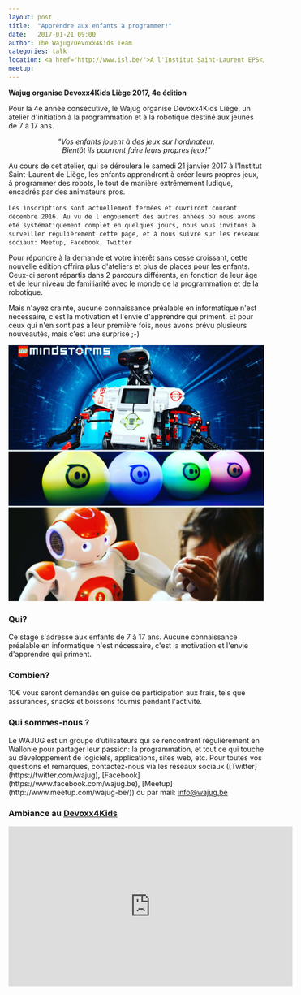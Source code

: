 ```yaml
---
layout: post
title:  "Apprendre aux enfants à programmer!"
date:   2017-01-21 09:00
author: The Wajug/Devoxx4Kids Team
categories: talk
location: <a href="http://www.isl.be/">A l'Institut Saint-Laurent EPS</a><br/>Rue Saint-Laurent, 33<br/>4000 Liège<br/><br/><a href="http://www.isl.be/contact/">Plan d'accès</a><br/>Possibilités de parking sur la droite en descendant la rue Saint-Laurent, juste après Saint-Laurent.
meetup: 
---
```

**Wajug organise Devoxx4Kids Liège 2017, 4e édition**

Pour la 4e année consécutive, le Wajug organise Devoxx4Kids Liège, un atelier d'initiation à la programmation et à la robotique destiné aux jeunes de 7 à 17 ans.

_<center>"Vos enfants jouent à des jeux sur l'ordinateur.<br/> 
Bientôt ils pourront faire leurs propres jeux!"</center>_

Au cours de cet atelier, qui se déroulera le samedi 21 janvier 2017 à l'Institut Saint-Laurent de Liège, les enfants apprendront à créer leurs propres jeux, à programmer des robots, le tout de manière extrêmement ludique, encadrés par des animateurs pros.

`Les inscriptions sont actuellement fermées et ouvriront courant décembre 2016. Au vu de l'engouement des autres années où nous avons été systématiquement complet en quelques jours, nous vous invitons à surveiller régulièrement cette page, et à nous suivre sur les réseaux sociaux: Meetup, Facebook, Twitter`

Pour répondre à la demande et votre intérêt sans cesse croissant, cette nouvelle édition offrira plus d'ateliers et plus de places pour les enfants. Ceux-ci seront répartis dans 2 parcours différents, en fonction de leur âge et de leur niveau de familiarité avec le monde de la programmation et de la robotique.
 
Mais n'ayez crainte, aucune connaissance préalable en informatique n'est nécessaire, c'est la motivation et l'envie d'apprendre qui priment. Et pour ceux qui n'en sont pas à leur première fois, nous avons prévu plusieurs nouveautés, mais c'est une surprise ;-)

![Devoxx4Kids Image](/img/contents/d4k-2017.jpg)

<h3>Qui?</h3>
Ce stage s'adresse aux enfants de 7 à 17 ans.
Aucune connaissance préalable en informatique n'est nécessaire, c'est la motivation et l'envie d'apprendre qui priment.

<h3>Combien?</h3>
10€ vous seront demandés en guise de participation aux frais, tels que assurances, snacks et boissons fournis pendant l'activité.

<h3>Qui sommes-nous ?</h3>
Le WAJUG est un groupe d’utilisateurs qui se rencontrent régulièrement en Wallonie pour partager leur passion: la programmation, et tout ce qui touche au développement de logiciels, applications, sites web, etc. Pour toutes vos questions et remarques, contactez-nous via les réseaux sociaux ([Twitter](https://twitter.com/wajug), [Facebook](https://www.facebook.com/wajug.be), [Meetup](http://www.meetup.com/wajug-be/)) ou par mail: <a href="mailto:info@wajug.be">info@wajug.be</a>

<h3>Ambiance au <a href="http://www.devoxx4kids.org/">Devoxx4Kids</a></h3>

<iframe width="560" height="315" src="https://www.youtube.com/embed/s-4QdJCQVCA" frameborder="0" allowfullscreen></iframe>
